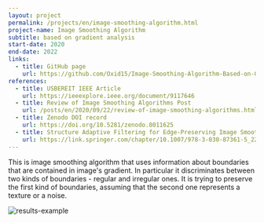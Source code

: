 ```yaml
---
layout: project
permalink: /projects/en/image-smoothing-algorithm.html
project-name: Image Smoothing Algorithm
subtitle: based on gradient analysis
start-date: 2020
end-date: 2022
links:
  - title: GitHub page
    url: https://github.com/Oxid15/Image-Smoothing-Algorithm-Based-on-Gradient-Analysis
references:
  - title: USBEREIT IEEE Article
    url: https://ieeexplore.ieee.org/document/9117646
  - title: Review of Image Smoothing Algorithms Post
    url: /posts/en/2020/09/22/review-of-image-smoothing-algorithms.html
  - title: Zenodo DOI record
    url: https://doi.org/10.5281/zenodo.8011625
  - title: Structure Adaptive Filtering for Edge-Preserving Image Smoothing
    url: https://link.springer.com/chapter/10.1007/978-3-030-87361-5_22
---
```


This is image smoothing algorithm that uses information about boundaries that are contained in image's gradient. In particular it discriminates between two kinds of boundaries - regular and irregular ones. It is trying to preserve the first kind of boundaries, assuming that the second one represents a texture or a noise.

![results-example](../../../../../images/ara.bmp53.png)
